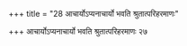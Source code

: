 +++
title = "28 आचार्योऽप्यनाचार्यो भवति श्रुतात्परिहरमाणः"

+++
आचार्योऽप्यनाचार्यो भवति श्रुतात्परिहरमाणः २७